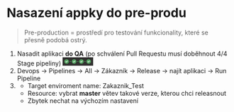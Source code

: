 # Nasazení appky do pre-produ
>Pre-production = prostředí pro testování funkcionality, které se přesně podobá ostrý.

1. Nasadit aplikaci **do QA** (po schválení Pull Requestu musí doběhnout 4/4 Stage pipeliny) <img src="/Apps/Pics/4stages.png" alt="MarineGEO circle logo" style="height: 19px;"/>
2. Devops → Pipelines → All → Zákazník → Release → najít aplikaci → Run Pipeline
3. - Target enviroment name: Zakaznik_Test
   - Resource: vybrat **master** větev takové verze, kterou chci releasnout
   - Zbytek nechat na výchozím nastavení

